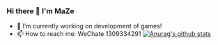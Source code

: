 ### Hi there 👋  I'm MaZe 
- 🔭 I’m currently working on development of games!
- 📫 How to reach me: WeChate 1309334291
[![Anurag's github stats](https://github-readme-stats.vercel.app/api?username=Marze000&show_icons=true&theme=radical)](https://github.com/anuraghazra/github-readme-stats)

<!--
**Marze000/Marze000** is a ✨ _special_ ✨ repository because its `README.md` (this file) appears on your GitHub profile.

Here are some ideas to get you started:

- 🔭 I’m currently working on ...
- 🌱 I’m currently learning ...
- 👯 I’m looking to collaborate on ...
- 🤔 I’m looking for help with ...
- 💬 Ask me about ...
- 📫 How to reach me: ...
- 😄 Pronouns: ...
- ⚡ Fun fact: ...
-->
